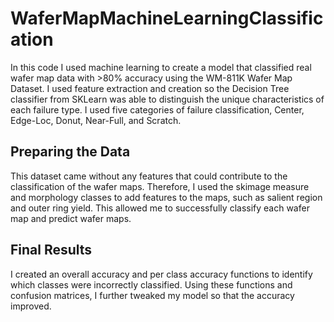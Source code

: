 # WaferMapMachineLearningClassification

In this code I used machine learning to create a model that classified real wafer map data with >80% accuracy using the WM-811K Wafer Map Dataset. I used feature extraction and creation so the Decision Tree classifier from SKLearn was able to distinguish the unique characteristics of each failure type. I used five categories of failure classification, Center, Edge-Loc, Donut, Near-Full, and Scratch.

## Preparing the Data

This dataset came without any features that could contribute to the classification of the wafer maps. Therefore, I used the skimage measure and morphology classes to add features to the maps, such as salient region and outer ring yield. This allowed me to successfully classify each wafer map and predict wafer maps.

## Final Results
I created an overall accuracy and per class accuracy functions to identify which classes were incorrectly classified. Using these functions and confusion matrices, I further tweaked my model so that the accuracy improved. 
